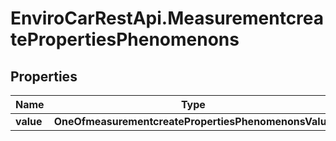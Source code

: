 # EnviroCarRestApi.MeasurementcreatePropertiesPhenomenons

## Properties
Name | Type | Description | Notes
------------ | ------------- | ------------- | -------------
**value** | **OneOfmeasurementcreatePropertiesPhenomenonsValue** |  | 
